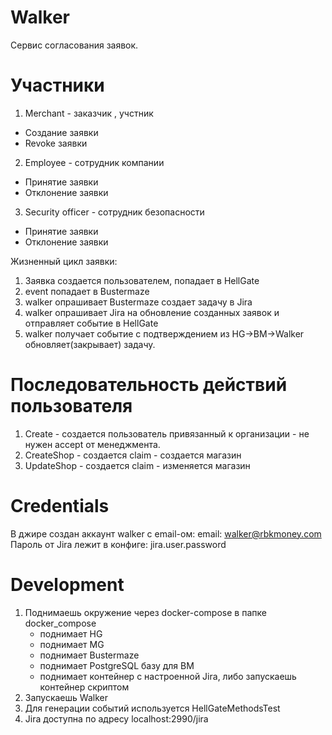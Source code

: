# Walker
Сервис согласования заявок. 

# Участники
1. Merchant - заказчик , учстник 
 * Создание заявки
 * Revoke заявки 
2. Employee - сотрудник компании 
 * Принятие заявки 
 * Отклонение заявки 
3. Security officer - сотрудник безопасности
 * Принятие заявки 
 * Отклонение заявки 
 
Жизненный цикл заявки:
 1. Заявка создается пользователем, попадает в HellGate
 2. event попадает в Bustermaze
 3. walker опрашивает Bustermaze создает задачу в Jira
 4. walker опрашивает Jira на обновление созданных заявок и отправляет событие в HellGate
 5. walker получает событие c подтверждением из HG->BM->Walker обновляет(закрывает) задачу.


# Последовательность действий пользователя 
 1. Create - создается пользователь привязанный к организации - не нужен accept от менеджмента.
 2. CreateShop - создается claim - создается магазин 
 3. UpdateShop -  создается claim - изменяется магазин

 
# Credentials
В джире создан аккаунт walker с email-ом:
email: walker@rbkmoney.com 
Пароль от Jira лежит в конфиге: jira.user.password
 
# Development 
1. Поднимаешь окружение через docker-compose в папке docker_compose
    * поднимает HG 
    * поднимает MG
    * поднимает Bustermaze
    * поднимает PostgreSQL базу для BM
    * поднимает контейнер с настроенной Jira, либо запускаешь контейнер скриптом       
2. Запускаешь Walker
3. Для генерации событий используется HellGateMethodsTest
4. Jira доступна по адресу localhost:2990/jira


